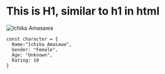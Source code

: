 # This is H1, similar to h1 in html

![Ichika Amasawa](https://static.wikia.nocookie.net/youkoso-jitsuryoku-shijou-shugi-no-kyoushitsu-e/images/d/de/Ichika_Amasawa_LN_visual.png/revision/latest?cb=20210329053918)

```
const character = {
  Name:"Ichika Amasawa",
  Gender: "Female",
  Age: "Unknown",
  Rating: 10
}
```
